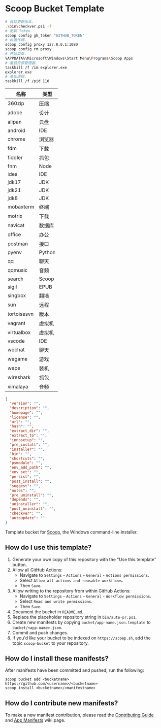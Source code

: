 # Scoop Bucket Template

```bash
# 自动更新版本.
.\bin\checkver.ps1 -f
# 更新 Token.
scoop config gh_token "GITHUB_TOKEN"
# 设置代理.
scoop config proxy 127.0.0.1:1080
scoop config rm proxy
# 开始菜单.
%APPDATA%\Microsoft\Windows\Start Menu\Programs\Scoop Apps
# 重启资源管理器.
taskkill /f /im explorer.exe
explorer.exe
# 杀死进程.
taskkill /f /pid 110
```

| 名称        | 类型   |
| ----------- | ------ |
| 360zip      | 压缩   |
| adobe       | 设计   |
| alipan      | 云盘   |
| android     | IDE    |
| chrome      | 浏览器 |
| fdm         | 下载   |
| fiddler     | 抓包   |
| fnm         | Node   |
| idea        | IDE    |
| jdk17       | JDK    |
| jdk21       | JDK    |
| jdk8        | JDK    |
| mobaxterm   | 终端   |
| motrix      | 下载   |
| navicat     | 数据库 |
| office      | 办公   |
| postman     | 接口   |
| pyenv       | Python |
| qq          | 聊天   |
| qqmusic     | 音频   |
| search      | Scoop  |
| sigil       | EPUB   |
| singbox     | 翻墙   |
| sun         | 远程   |
| tortoisesvn | 版本   |
| vagrant     | 虚拟机 |
| virtualbox  | 虚拟机 |
| vscode      | IDE    |
| wechat      | 聊天   |
| wegame      | 游戏   |
| wepe        | 装机   |
| wireshark   | 抓包   |
| ximalaya    | 音频   |

```json
{
  "version": "",
  "description": "",
  "homepage": "",
  "license": "",
  "url": "",
  "hash": "",
  "extract_dir": "",
  "extract_to": "",
  "innosetup": "",
  "pre_install": "",
  "installer": "",
  "bin": "",
  "shortcuts": "",
  "psmodule": "",
  "env_add_path": "",
  "env_set": "",
  "persist": "",
  "post_install": "",
  "suggest": "",
  "notes": "",
  "pre_uninstall": "",
  "depends": "",
  "uninstaller": "",
  "post_uninstall": "",
  "checkver": "",
  "autoupdate": ""
}
```

<!-- Uncomment the following line after replacing placeholders -->
<!-- [![Tests](https://github.com/<username>/<bucketname>/actions/workflows/ci.yml/badge.svg)](https://github.com/<username>/<bucketname>/actions/workflows/ci.yml) [![Excavator](https://github.com/<username>/<bucketname>/actions/workflows/excavator.yml/badge.svg)](https://github.com/<username>/<bucketname>/actions/workflows/excavator.yml) -->

Template bucket for [Scoop](https://scoop.sh), the Windows command-line installer.

## How do I use this template?

1. Generate your own copy of this repository with the "Use this template"
   button.
2. Allow all GitHub Actions:
   - Navigate to `Settings` - `Actions` - `General` - `Actions permissions`.
   - Select `Allow all actions and reusable workflows`.
   - Then `Save`.
3. Allow writing to the repository from within GitHub Actions:
   - Navigate to `Settings` - `Actions` - `General` - `Workflow permissions`.
   - Select `Read and write permissions`.
   - Then `Save`.
4. Document the bucket in `README.md`.
5. Replace the placeholder repository string in `bin/auto-pr.ps1`.
6. Create new manifests by copying `bucket/app-name.json.template` to
   `bucket/<app-name>.json`.
7. Commit and push changes.
8. If you'd like your bucket to be indexed on `https://scoop.sh`, add the
   topic `scoop-bucket` to your repository.

## How do I install these manifests?

After manifests have been committed and pushed, run the following:

```pwsh
scoop bucket add <bucketname> https://github.com/<username>/<bucketname>
scoop install <bucketname>/<manifestname>
```

## How do I contribute new manifests?

To make a new manifest contribution, please read the [Contributing
Guide](https://github.com/ScoopInstaller/.github/blob/main/.github/CONTRIBUTING.md)
and [App Manifests](https://github.com/ScoopInstaller/Scoop/wiki/App-Manifests)
wiki page.
